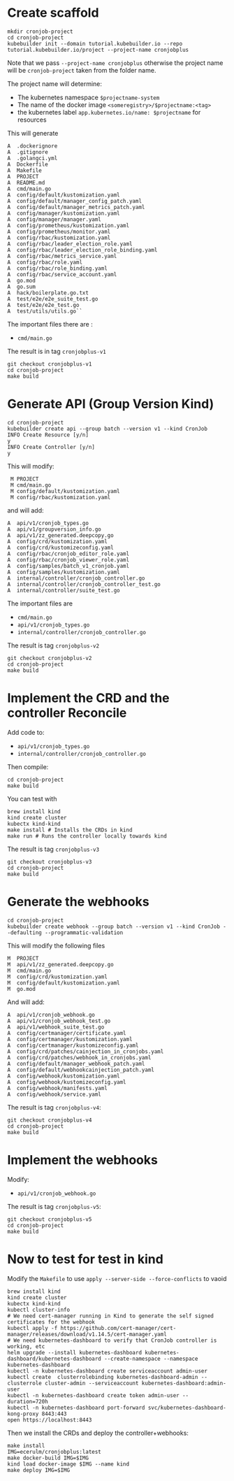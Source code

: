 

# Create scaffold


```
mkdir cronjob-project
cd cronjob-project
kubebuilder init --domain tutorial.kubebuilder.io --repo tutorial.kubebuilder.io/project --project-name cronjobplus
```


Note that we pass `--project-name cronjobplus` otherwise the project name will be `cronjob-project` 
taken from the folder name.

The project name will determine:

* The kubernetes namespace `$projectname-system`
* The name of the docker image `<someregistry>/$projectname:<tag>`
* the kubernetes label `app.kubernetes.io/name: $projectname` for resources

This will generate

```
A  .dockerignore
A  .gitignore
A  .golangci.yml
A  Dockerfile
A  Makefile
A  PROJECT
A  README.md
A  cmd/main.go
A  config/default/kustomization.yaml
A  config/default/manager_config_patch.yaml
A  config/default/manager_metrics_patch.yaml
A  config/manager/kustomization.yaml
A  config/manager/manager.yaml
A  config/prometheus/kustomization.yaml
A  config/prometheus/monitor.yaml
A  config/rbac/kustomization.yaml
A  config/rbac/leader_election_role.yaml
A  config/rbac/leader_election_role_binding.yaml
A  config/rbac/metrics_service.yaml
A  config/rbac/role.yaml
A  config/rbac/role_binding.yaml
A  config/rbac/service_account.yaml
A  go.mod
A  go.sum
A  hack/boilerplate.go.txt
A  test/e2e/e2e_suite_test.go
A  test/e2e/e2e_test.go
A  test/utils/utils.go``

```

The important files there are : 

* `cmd/main.go`

The result is in tag `cronjobplus-v1`

    git checkout cronjobplus-v1
    cd cronjob-project
    make build

# Generate API (Group Version Kind)

```
cd cronjob-project
kubebuilder create api --group batch --version v1 --kind CronJob
INFO Create Resource [y/n]
y
INFO Create Controller [y/n]
y
```

This will modify:

```
 M PROJECT
 M cmd/main.go
 M config/default/kustomization.yaml
 M config/rbac/kustomization.yaml
```

and will add:

```
A  api/v1/cronjob_types.go
A  api/v1/groupversion_info.go
A  api/v1/zz_generated.deepcopy.go
A  config/crd/kustomization.yaml
A  config/crd/kustomizeconfig.yaml
A  config/rbac/cronjob_editor_role.yaml
A  config/rbac/cronjob_viewer_role.yaml
A  config/samples/batch_v1_cronjob.yaml
A  config/samples/kustomization.yaml
A  internal/controller/cronjob_controller.go
A  internal/controller/cronjob_controller_test.go
A  internal/controller/suite_test.go
```

The important files are

* `cmd/main.go`
* `api/v1/cronjob_types.go`
* `internal/controller/cronjob_controller.go`


The result is tag `cronjobplus-v2`

    git checkout cronjobplus-v2
    cd cronjob-project
    make build



# Implement the CRD and the controller Reconcile

Add code to:

* `api/v1/cronjob_types.go`
* `internal/controller/cronjob_controller.go`

Then compile:

    cd cronjob-project
    make build

You can test with

    brew install kind
    kind create cluster
    kubectx kind-kind
    make install # Installs the CRDs in kind
    make run # Runs the controller locally towards kind

The result is tag `cronjobplus-v3`

    git checkout cronjobplus-v3
    cd cronjob-project
    make build


# Generate the webhooks

    cd cronjob-project
    kubebuilder create webhook --group batch --version v1 --kind CronJob --defaulting --programmatic-validation


This will modify the following files

```
M  PROJECT
M  api/v1/zz_generated.deepcopy.go
M  cmd/main.go
M  config/crd/kustomization.yaml
M  config/default/kustomization.yaml
M  go.mod
```

And will add:

```
A  api/v1/cronjob_webhook.go
A  api/v1/cronjob_webhook_test.go
A  api/v1/webhook_suite_test.go
A  config/certmanager/certificate.yaml
A  config/certmanager/kustomization.yaml
A  config/certmanager/kustomizeconfig.yaml
A  config/crd/patches/cainjection_in_cronjobs.yaml
A  config/crd/patches/webhook_in_cronjobs.yaml
A  config/default/manager_webhook_patch.yaml
A  config/default/webhookcainjection_patch.yaml
A  config/webhook/kustomization.yaml
A  config/webhook/kustomizeconfig.yaml
A  config/webhook/manifests.yaml
A  config/webhook/service.yaml
```

The result is tag `cronjobplus-v4`:

    git checkout cronjobplus-v4
    cd cronjob-project
    make build

# Implement the webhooks

Modify:

* `api/v1/cronjob_webhook.go`


The result is tag `cronjobplus-v5`:

    git checkout cronjobplus-v5
    cd cronjob-project
    make build

# Now to test for test in kind


Modify the `Makefile` to use `apply --server-side --force-conflicts`  to vaoid 


```
brew install kind
kind create cluster
kubectx kind-kind
kubectl cluster-info
# We need cert-manager running in Kind to generate the self signed certificates for the webhook
kubectl apply -f https://github.com/cert-manager/cert-manager/releases/download/v1.14.5/cert-manager.yaml
# We need kubernetes-dashboard to verify that CronJob controller is working, etc
helm upgrade --install kubernetes-dashboard kubernetes-dashboard/kubernetes-dashboard --create-namespace --namespace kubernetes-dashboard 
kubectl -n kubernetes-dashboard create serviceaccount admin-user
kubectl create  clusterrolebinding kubernetes-dashboard-admin --clusterrole cluster-admin --serviceaccount kubernetes-dashboard:admin-user
kubectl -n kubernetes-dashboard create token admin-user --duration=720h
kubectl -n kubernetes-dashboard port-forward svc/kubernetes-dashboard-kong-proxy 8443:443
open https://localhost:8443
```

Then we install the CRDs and deploy the controller+webhooks:

    make install
    IMG=ecerulm/cronjobplus:latest
    make docker-build IMG=$IMG
    kind load docker-image $IMG --name kind
    make deploy IMG=$IMG
